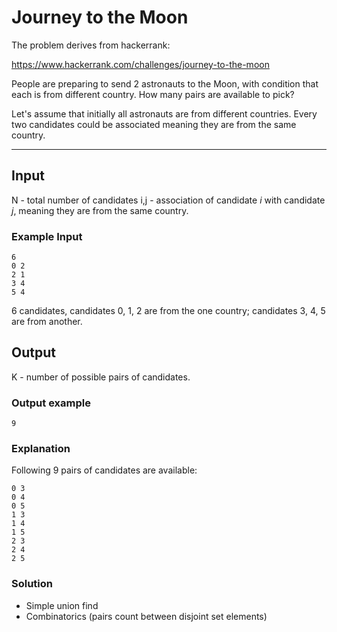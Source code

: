 # Journey to the Moon

The problem derives from hackerrank:

https://www.hackerrank.com/challenges/journey-to-the-moon


People are preparing to send 2 astronauts to the Moon, with condition that each is from different country. How many pairs are available to pick?

Let's assume that initially all astronauts are from different countries. Every two candidates could be associated meaning they are from the same country.

----

## Input

N - total number of candidates
i,j - association of candidate _i_ with candidate _j_, meaning they are from the same country.

### Example Input

```
6
0 2
2 1
3 4
5 4
```
6 candidates, candidates 0, 1, 2 are from the one country; candidates 3, 4, 5 are from another.

## Output

K - number of possible pairs of candidates.

### Output example

```
9
```

### Explanation

Following 9 pairs of candidates are available: 
```
0 3
0 4
0 5
1 3
1 4
1 5
2 3
2 4
2 5
```

### Solution
 - Simple union find 
 - Combinatorics (pairs count between disjoint set elements)